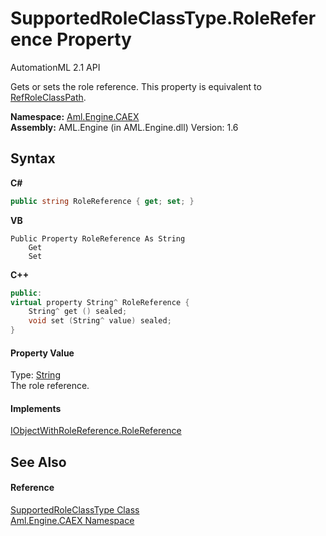 # SupportedRoleClassType.RoleReference Property 
AutomationML 2.1 API 

Gets or sets the role reference. This property is equivalent to <a href="P_Aml_Engine_CAEX_SupportedRoleClassType_RefRoleClassPath">RefRoleClassPath</a>.

**Namespace:**&nbsp;<a href="N_Aml_Engine_CAEX">Aml.Engine.CAEX</a><br />**Assembly:**&nbsp;AML.Engine (in AML.Engine.dll) Version: 1.6

## Syntax

**C#**<br />
``` C#
public string RoleReference { get; set; }
```

**VB**<br />
``` VB
Public Property RoleReference As String
	Get
	Set
```

**C++**<br />
``` C++
public:
virtual property String^ RoleReference {
	String^ get () sealed;
	void set (String^ value) sealed;
}
```


#### Property Value
Type: <a href="https://docs.microsoft.com/dotnet/api/system.string" target="_parent" rel="noopener noreferrer">String</a><br />The role reference.

#### Implements
<a href="P_Aml_Engine_CAEX_IObjectWithRoleReference_RoleReference">IObjectWithRoleReference.RoleReference</a><br />

## See Also


#### Reference
<a href="T_Aml_Engine_CAEX_SupportedRoleClassType">SupportedRoleClassType Class</a><br /><a href="N_Aml_Engine_CAEX">Aml.Engine.CAEX Namespace</a><br />
